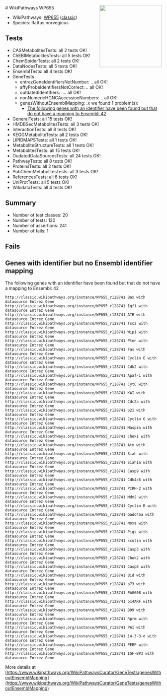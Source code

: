<img style="float: right; width: 200px" src="https://upload.wikimedia.org/wikipedia/commons/thumb/8/83/Wplogo_with_text_500.png/640px-Wplogo_with_text_500.png" />
# WikiPathways WP655

* WikiPathways: [WP655](https://wikipathways.org/pathways/WP655) ([classic](https://classic.wikipathways.org/instance/WP655))
* Species: Rattus norvegicus
## Tests
* CASMetabolitesTests: all 2 tests OK!
* ChEBIMetabolitesTests: all 5 tests OK!
* ChemSpiderTests: all 2 tests OK!
* DataNodesTests: all 5 tests OK!
* EnsemblTests: all 4 tests OK!
* GeneTests
    * entrezGeneIdentifiersNotNumber: .. all OK!
    * affyProbeIdentifiersNotCorrect: .. all OK!
    * outdatedIdentifiers: .... all OK!
    * nonNumericHGNCAccessionNumbers: .. all OK!
    * genesWithoutEnsemblMapping: .x we found 1 problem(s):
        * [The following genes with an identifier have been found but that do not have a mapping to Ensembl: 42](#c4e5436c)
* GeneralTests: all 15 tests OK!
* HMDBSecMetabolitesTests: all 3 tests OK!
* InteractionTests: all 8 tests OK!
* KEGGMetaboliteTests: all 2 tests OK!
* LIPIDMAPSTests: all 1 tests OK!
* MetaboliteStructureTests: all 1 tests OK!
* MetabolitesTests: all 15 tests OK!
* OudatedDataSourcesTests: all 24 tests OK!
* PathwayTests: all 8 tests OK!
* ProteinsTests: all 2 tests OK!
* PubChemMetabolitesTests: all 3 tests OK!
* ReferencesTests: all 6 tests OK!
* UniProtTests: all 5 tests OK!
* WikidataTests: all 4 tests OK!


## Summary

* Number of test classes: 20
* Number of tests: 120
* Number of assertions: 241
* Number of fails: 1

## Fails

<a name="c4e5436c" />

## Genes with identifier but no Ensembl identifier mapping

The following genes with an identifier have been found but that do not have a mapping to Ensembl: 42
```
http://classic.wikipathways.org/instance/WP655_r128741 Bax with datasource Entrez Gene
http://classic.wikipathways.org/instance/WP655_r128741 Igf1 with datasource Entrez Gene
http://classic.wikipathways.org/instance/WP655_r128741 ATR with datasource Entrez Gene
http://classic.wikipathways.org/instance/WP655_r128741 Tsc2 with datasource Entrez Gene
http://classic.wikipathways.org/instance/WP655_r128741 Wip1 with datasource Entrez Gene
http://classic.wikipathways.org/instance/WP655_r128741 Pten with datasource Entrez Gene
http://classic.wikipathways.org/instance/WP655_r128741 Fas with datasource Entrez Gene
http://classic.wikipathways.org/instance/WP655_r128741 Cyclin E with datasource Entrez Gene
http://classic.wikipathways.org/instance/WP655_r128741 Cdk2 with datasource Entrez Gene
http://classic.wikipathways.org/instance/WP655_r128741 Apaf-1 with datasource Entrez Gene
http://classic.wikipathways.org/instance/WP655_r128741 CytC with datasource Entrez Gene
http://classic.wikipathways.org/instance/WP655_r128741 KAI with datasource Entrez Gene
http://classic.wikipathways.org/instance/WP655_r128741 Cdc2a with datasource Entrez Gene
http://classic.wikipathways.org/instance/WP655_r128741 p21 with datasource Entrez Gene
http://classic.wikipathways.org/instance/WP655_r128741 Cyclin G with datasource Entrez Gene
http://classic.wikipathways.org/instance/WP655_r128741 Maspin with datasource Entrez Gene
http://classic.wikipathways.org/instance/WP655_r128741 Chek1 with datasource Entrez Gene
http://classic.wikipathways.org/instance/WP655_r128741 Atm with datasource Entrez Gene
http://classic.wikipathways.org/instance/WP655_r128741 Siah with datasource Entrez Gene
http://classic.wikipathways.org/instance/WP655_r128741 Siah1a with datasource Entrez Gene
http://classic.wikipathways.org/instance/WP655_r128741 Casp9 with datasource Entrez Gene
http://classic.wikipathways.org/instance/WP655_r128741 Cdk4/6 with datasource Entrez Gene
http://classic.wikipathways.org/instance/WP655_r128741 PIRH-2 with datasource Entrez Gene
http://classic.wikipathways.org/instance/WP655_r128741 Mdm2 with datasource Entrez Gene
http://classic.wikipathways.org/instance/WP655_r128741 Cyclin B with datasource Entrez Gene
http://classic.wikipathways.org/instance/WP655_r128741 Gadd45a with datasource Entrez Gene
http://classic.wikipathways.org/instance/WP655_r128741 Noxa with datasource Entrez Gene
http://classic.wikipathways.org/instance/WP655_r128741 Pigs with datasource Entrez Gene
http://classic.wikipathways.org/instance/WP655_r128741 scotin with datasource Entrez Gene
http://classic.wikipathways.org/instance/WP655_r128741 Casp3 with datasource Entrez Gene
http://classic.wikipathways.org/instance/WP655_r128741 Chek2 with datasource Entrez Gene
http://classic.wikipathways.org/instance/WP655_r128741 Casp8 with datasource Entrez Gene
http://classic.wikipathways.org/instance/WP655_r128741 Bid with datasource Entrez Gene
http://classic.wikipathways.org/instance/WP655_r128741 p73 with datasource Entrez Gene
http://classic.wikipathways.org/instance/WP655_r128741 PAG608 with datasource Entrez Gene
http://classic.wikipathways.org/instance/WP655_r128741 p14ARF with datasource Entrez Gene
http://classic.wikipathways.org/instance/WP655_r128741 B99 with datasource Entrez Gene
http://classic.wikipathways.org/instance/WP655_r128741 Rprm with datasource Entrez Gene
http://classic.wikipathways.org/instance/WP655_r128741 PAI with datasource Entrez Gene
http://classic.wikipathways.org/instance/WP655_r128741 14-3-3-σ with datasource Entrez Gene
http://classic.wikipathways.org/instance/WP655_r128741 PERP with datasource Entrez Gene
http://classic.wikipathways.org/instance/WP655_r128741 IGF-BP3 with datasource Entrez Gene
```

More details at [https://www.wikipathways.org/WikiPathwaysCurator/GeneTests/genesWithoutEnsemblMapping](https://www.wikipathways.org/WikiPathwaysCurator/GeneTests/genesWithoutEnsemblMapping)

